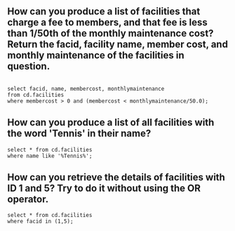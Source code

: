 ## How can you produce a list of facilities that charge a fee to members, and that fee is less than 1/50th of the monthly maintenance cost? Return the facid, facility name, member cost, and monthly maintenance of the facilities in question.

```MYSQL

select facid, name, membercost, monthlymaintenance 
from cd.facilities 
where membercost > 0 and (membercost < monthlymaintenance/50.0);  
```

## How can you produce a list of all facilities with the word 'Tennis' in their name?

```MYSQL
select * from cd.facilities 
where name like '%Tennis%';

```

## How can you retrieve the details of facilities with ID 1 and 5? Try to do it without using the OR operator.

```MYSQL
select * from cd.facilities 
where facid in (1,5);
